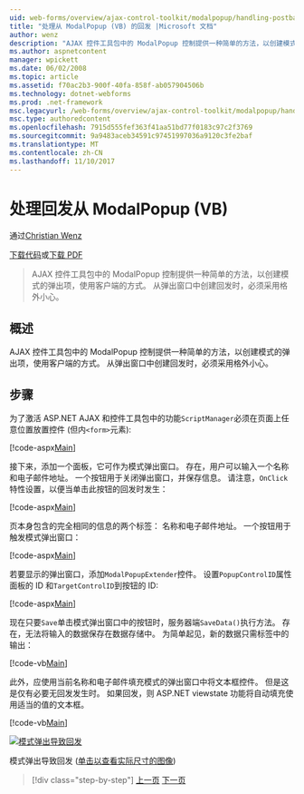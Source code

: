 ```yaml
---
uid: web-forms/overview/ajax-control-toolkit/modalpopup/handling-postbacks-from-a-modalpopup-vb
title: "处理从 ModalPopup (VB) 的回发 |Microsoft 文档"
author: wenz
description: "AJAX 控件工具包中的 ModalPopup 控制提供一种简单的方法，以创建模式的弹出项，使用客户端的方式。 必须格外小心时 pos..."
ms.author: aspnetcontent
manager: wpickett
ms.date: 06/02/2008
ms.topic: article
ms.assetid: f70ac2b3-900f-40fa-858f-ab057904506b
ms.technology: dotnet-webforms
ms.prod: .net-framework
msc.legacyurl: /web-forms/overview/ajax-control-toolkit/modalpopup/handling-postbacks-from-a-modalpopup-vb
msc.type: authoredcontent
ms.openlocfilehash: 7915d555fef363f41aa51bd77f0183c97c2f3769
ms.sourcegitcommit: 9a9483aceb34591c97451997036a9120c3fe2baf
ms.translationtype: MT
ms.contentlocale: zh-CN
ms.lasthandoff: 11/10/2017
---
```

<a name="handling-postbacks-from-a-modalpopup-vb"></a>处理回发从 ModalPopup (VB)
====================
通过[Christian Wenz](https://github.com/wenz)

[下载代码](http://download.microsoft.com/download/2/4/0/24052038-f942-4336-905b-b60ae56f0dd5/ModalPopup3.vb.zip)或[下载 PDF](http://download.microsoft.com/download/b/6/a/b6ae89ee-df69-4c87-9bfb-ad1eb2b23373/modalpopup3VB.pdf)

> AJAX 控件工具包中的 ModalPopup 控制提供一种简单的方法，以创建模式的弹出项，使用客户端的方式。 从弹出窗口中创建回发时，必须采用格外小心。


## <a name="overview"></a>概述

AJAX 控件工具包中的 ModalPopup 控制提供一种简单的方法，以创建模式的弹出项，使用客户端的方式。 从弹出窗口中创建回发时，必须采用格外小心。

## <a name="steps"></a>步骤

为了激活 ASP.NET AJAX 和控件工具包中的功能`ScriptManager`必须在页面上任意位置放置控件 (但内`<form>`元素):

[!code-aspx[Main](handling-postbacks-from-a-modalpopup-vb/samples/sample1.aspx)]

接下来，添加一个面板，它可作为模式弹出窗口。 存在，用户可以输入一个名称和电子邮件地址。 一个按钮用于关闭弹出窗口，并保存信息。 请注意，`OnClick`特性设置，以便当单击此按钮的回发时发生：

[!code-aspx[Main](handling-postbacks-from-a-modalpopup-vb/samples/sample2.aspx)]

页本身包含的完全相同的信息的两个标签： 名称和电子邮件地址。 一个按钮用于触发模式弹出窗口：

[!code-aspx[Main](handling-postbacks-from-a-modalpopup-vb/samples/sample3.aspx)]

若要显示的弹出窗口，添加`ModalPopupExtender`控件。 设置`PopupControlID`属性面板的 ID 和`TargetControlID`到按钮的 ID:

[!code-aspx[Main](handling-postbacks-from-a-modalpopup-vb/samples/sample4.aspx)]

现在只要`Save`单击模式弹出窗口中的按钮时，服务器端`SaveData()`执行方法。 存在，无法将输入的数据保存在数据存储中。 为简单起见，新的数据只需标签中的输出：

[!code-vb[Main](handling-postbacks-from-a-modalpopup-vb/samples/sample5.vb)]

此外，应使用当前名称和电子邮件填充模式的弹出窗口中将文本框控件。 但是这是仅有必要无回发发生时。 如果回发，则 ASP.NET viewstate 功能将自动填充使用适当的值的文本框。

[!code-vb[Main](handling-postbacks-from-a-modalpopup-vb/samples/sample6.vb)]


[![模式弹出导致回发](handling-postbacks-from-a-modalpopup-vb/_static/image2.png)](handling-postbacks-from-a-modalpopup-vb/_static/image1.png)

模式弹出导致回发 ([单击以查看实际尺寸的图像](handling-postbacks-from-a-modalpopup-vb/_static/image3.png))

>[!div class="step-by-step"]
[上一页](using-modalpopup-with-a-repeater-control-vb.md)
[下一页](positioning-a-modalpopup-vb.md)
